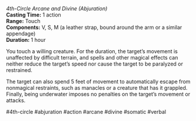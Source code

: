 *4th-Circle Arcane and Divine (Abjuration)*  
**Casting Time:** 1 action  
**Range:** Touch  
**Components:** V, S, M (a leather strap, bound around the arm or a similar appendage)  
**Duration:** 1 hour

You touch a willing creature. For the duration, the target’s movement is unaffected by difficult terrain, and spells and other magical effects can neither reduce the target’s speed nor cause the target to be paralyzed or restrained.

The target can also spend 5 feet of movement to automatically escape from nonmagical restraints, such as manacles or a creature that has it grappled. Finally, being underwater imposes no penalties on the target’s movement or attacks.

#4th-circle #abjuration #action #arcane #divine #somatic #verbal

